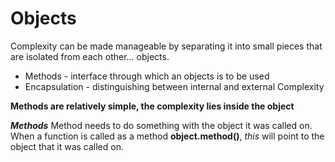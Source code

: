 # Objects
Complexity can be made manageable by separating it into small pieces that are isolated from each other... objects.

* Methods - interface through which an objects is to be used
* Encapsulation - distinguishing between internal and external Complexity

**Methods are relatively simple, the complexity lies inside the object**

___Methods___
Method needs to do something with the object it was called on. When a function is called as a method __object.method()__, _this_ will point to the object that it was called on.
